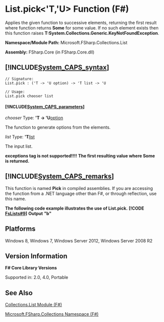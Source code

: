 # List.pick<'T,'U> Function (F#)

Applies the given function to successive elements, returning the first result where function returns **Some** for some value. If no such element exists then this function raises **T:System.Collections.Generic.KeyNotFoundException**.

**Namespace/Module Path:** Microsoft.FSharp.Collections.List

**Assembly:** FSharp.Core (in FSharp.Core.dll)


## [!INCLUDE[System_CAPS_syntax](//System/Token/System_CAPS_syntax_md.md)]

```
// Signature:
List.pick : ('T -> 'U option) -> 'T list -> 'U

// Usage:
List.pick chooser list
```

#### [!INCLUDE[System_CAPS_parameters](//System/Token/System_CAPS_parameters_md.md)]
*chooser*
Type: **'T -&gt; 'U**[option](http://msdn.microsoft.com/en-us/library/b08add48-34bf-4410-80a1-ef6a8daddc58)


The function to generate options from the elements.


*list*
Type: **'T**[list](http://msdn.microsoft.com/en-us/library/c627b668-477b-4409-91ed-06d7f1b3e4a7)


The input list.



**exceptions tag is not supported!!!!**
**The first resulting value where Some is returned.**
## [!INCLUDE[System_CAPS_remarks](//System/Token/System_CAPS_remarks_md.md)]
This function is named **Pick** in compiled assemblies. If you are accessing the function from a .NET language other than F#, or through reflection, use this name.

**The following code example illustrates the use of List.pick.**
**[!CODE [FsLists#9](../CodeSnippet/VS_Snippets_Fsharp/fslists/FSharp/fs/program.fs#9)]**
**Output**
**"b"**
## Platforms
Windows 8, Windows 7, Windows Server 2012, Windows Server 2008 R2


## Version Information
**F# Core Library Versions**

Supported in: 2.0, 4.0, Portable




## See Also
[Collections.List Module &#40;F&#35;&#41;](Collections.List+Module+28%F%2329%.md)

[Microsoft.FSharp.Collections Namespace &#40;F&#35;&#41;](Microsoft.FSharp.Collections+Namespace+28%F%2329%.md)

